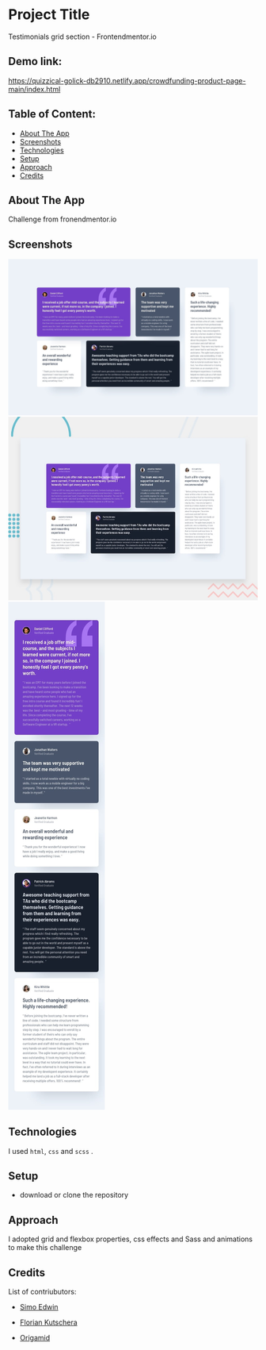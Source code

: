 # Project Title

Testimonials grid section - Frontendmentor.io

## Demo link:

https://quizzical-golick-db2910.netlify.app/crowdfunding-product-page-main/index.html

## Table of Content:

- [About The App](#about-the-app)
- [Screenshots](#screenshots)
- [Technologies](#technologies)
- [Setup](#setup)
- [Approach](#approach)
- [Credits](#credits)

## About The App

Challenge from fronendmentor.io

## Screenshots

![](./design/desktop-design.jpg)
![](./design/desktop-preview.jpg)
![](./design/mobile-design.jpg)

## Technologies

I used `html`, `css` and `scss` .

## Setup

- download or clone the repository

## Approach

I adopted grid and flexbox properties, css effects and Sass and animations to make this challenge

## Credits

List of contriubutors:

- [Simo Edwin](https://www.youtube.com/channel/UClb90NQQcskPUGDIXsQEz5Q)

- [Florian Kutschera](https://medium.com/@Florian/freebie-google-material-design-shadow-helper-2a0501295a2d#.wyvbmcq10)

- [Origamid](https://www.origamid.com/projetos/css-grid-layout-guia-completo/)
